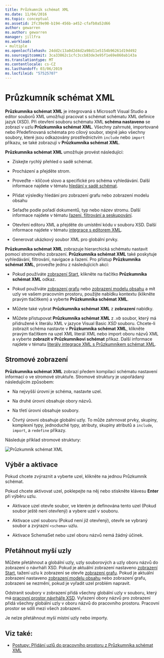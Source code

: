 ```yaml
---
title: Průzkumník schémat XML
ms.date: 11/04/2016
ms.topic: conceptual
ms.assetid: 2fc39e98-b194-456b-a452-cfafb0a52d66
author: gewarren
ms.author: gewarren
manager: jillfra
ms.workload:
- multiple
ms.openlocfilehash: 24dd2c13a0d2d4d2a98d11e5154b96261d19d492
ms.sourcegitcommit: 3ca33862c1cfc3ccb83de3e95f1e69e860ab143a
ms.translationtype: MT
ms.contentlocale: cs-CZ
ms.lasthandoff: 03/06/2019
ms.locfileid: "57525707"
---
```

# <a name="xml-schema-explorer"></a>Průzkumník schémat XML

**Průzkumníka schémat XML** je integrovaná s Microsoft Visual Studio a editor souborů XML umožňují pracovat s schémat schématu XML definice jazyk (XSD). Při otevření souboru schématu XML **schéma nastaveno** se zobrazí v uzlu **Průzkumníka schémat XML**. Všechny zahrnuté, importované nebo Předefinovaná schémata pro cílový soubor, stejně jako všechny soubory, které jsou odkazovány prostřednictvím `include` nebo `import` příkazu, se také zobrazují v **Průzkumníka schémat XML**.

 **Průzkumníka schémat XML** umožňuje provést následující:

-   Získejte rychlý přehled o sadě schémat.

-   Procházení a přejděte strom.

-   Proveďte – klíčové slovo a specifické pro schéma vyhledávání. Další informace najdete v tématu [hledání v sadě schémat](../xml-tools/searching-the-schema-set.md).

-   Přidat výsledky hledání pro zobrazení grafu nebo zobrazení modelu obsahu

-   Seřaďte podle pořadí dokumentů, typ nebo název stromu. Další informace najdete v tématu [řazení, filtrování a seskupování](../xml-tools/sorting-filtering-and-grouping-xml-schema-explorer.md).

-   Otevření editoru XML a přejděte do umístění kódu v souboru XSD. Další informace najdete v tématu [integrace s editorem XML](../xml-tools/integration-with-xml-editor.md).

-   Generovat ukázkový soubor XML pro globální prvky.

**Průzkumníka schémat XML** zobrazuje hierarchická schématu nastavit pomocí stromového zobrazení. **Průzkumníka schémat XML** také poskytuje vyhledávání, filtrování, navigace a řazení. Pro přístup **Průzkumníka schémat XML**, proveďte jednu z následujících akcí:

-   Pokud používáte [zobrazení Start](../xml-tools/start-view.md), klikněte na tlačítko **Průzkumníka schémat XML** odkaz.

-   Pokud používáte [zobrazení grafu](../xml-tools/graph-view.md) nebo [zobrazení modelu obsahu](../xml-tools/content-model-view.md) a mít uzly ve vašem pracovním prostoru, použijte nabídku kontextu (klikněte pravým tlačítkem) a vyberte **Průzkumníka schémat XML**.

-   Můžete také vybrat **Průzkumníka schémat XML** z **zobrazení** nabídky.

-   Můžete přistupovat **Průzkumníka schémat XML** z *.vb* soubor, který má přidružené k literálu XML v jazyce Visual Basic *XSD* souboru. Chcete-li zobrazit schéma nastavte v **Průzkumníka schémat XML**, klikněte pravým tlačítkem na uzel XML literál XML nebo import oboru názvů XML a vyberte **zobrazit v Průzkumníkovi schémat** příkaz. Další informace najdete v tématu [literály integrace XML s Průzkumníkem schémat XML](../xml-tools/integration-of-xml-literals-with-xml-schema-explorer.md).

## <a name="tree-view"></a>Stromové zobrazení
 **Průzkumníka schémat XML** zobrazí předem kompilaci schématu nastavení informací o ve stromové struktuře. Stromové struktury je uspořádaný následujícím způsobem:

-   Na nejvyšší úrovni je schéma, nastavte uzel.

-   Na druhé úrovni obsahuje obory názvů.

-   Na třetí úrovni obsahuje soubory.

-   Čtvrtý úrovni obsahuje globální uzly. To může zahrnovat prvky, skupiny, komplexní typy, jednoduché typy, atributy, skupiny atributů a `include`, `import`, a `redefine` příkazy.

Následuje příklad stromové struktury:

![Průzkumník schémat XML](../xml-tools/media/xmlschemaexplorer.gif)

## <a name="selection-and-activation"></a>Výběr a aktivace
 Pokud chcete zvýraznit a vyberte uzel, klikněte na jednou Průzkumník schémat.

 Pokud chcete aktivovat uzel, poklepejte na něj nebo stiskněte klávesu **Enter** při výběru uzlu.

-   Aktivace uzel otevře soubor, ve kterém je definována tento uzel (Pokud soubor ještě není otevřený) a vybere uzel v souboru.

-   Aktivace uzel souboru (Pokud není již otevřený), otevře se vybraný soubor a zvýrazní `<schema>` uzlu.

-   Aktivace SchemaSet nebo uzel oboru názvů nemá žádný účinek.

## <a name="drag-and-drop-nodes"></a>Přetáhnout myší uzly
 Můžete přetáhnout a globální uzly, uzly souborových a uzly oboru názvů do zobrazení o návrháři XSD. Pokud je aktuální zobrazení nastaveno [zobrazení Start](../xml-tools/start-view.md), tažení uzlu k zobrazení se otevře [zobrazení grafu](../xml-tools/graph-view.md). Pokud je aktuální zobrazení nastaveno [zobrazení modelu obsahu](../xml-tools/content-model-view.md) nebo zobrazení grafu, zobrazení se nezmění, pokud je vyřadit uzel problém napravit.

 Odstranit soubory v zobrazení přidá všechny globální uzly v souboru, který má [pracovní prostor návrháře XSD](../xml-tools/xml-schema-designer-workspace.md). Vyřazení obory názvů pro zobrazení přidá všechny globální uzly v oboru názvů do pracovního prostoru. Pracovní prostor se sdílí mezi všech zobrazení.

 Je nelze přetáhnout myší místní uzly nebo importy.

## <a name="see-also"></a>Viz také:

- [Postupy: Přidání uzlů do pracovního prostoru z Průzkumníka schémat XML](../xml-tools/how-to-add-nodes-to-the-workspace-from-the-xml-schema-explorer.md)